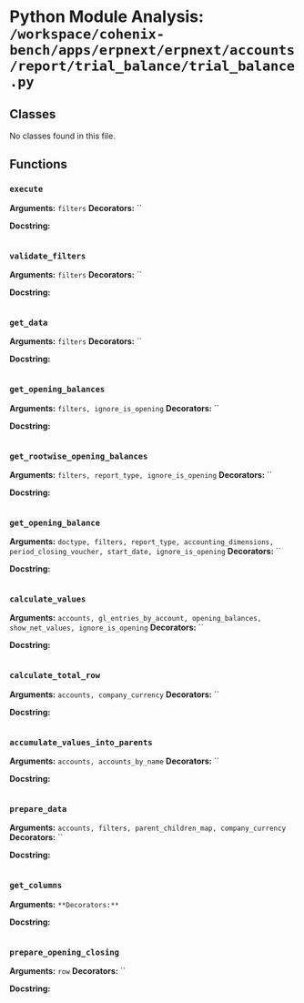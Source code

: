# Python Module Analysis: `/workspace/cohenix-bench/apps/erpnext/erpnext/accounts/report/trial_balance/trial_balance.py`

## Classes

No classes found in this file.


## Functions

### `execute`
**Arguments:** `filters`
**Decorators:** ``

**Docstring:**
```

```
### `validate_filters`
**Arguments:** `filters`
**Decorators:** ``

**Docstring:**
```

```
### `get_data`
**Arguments:** `filters`
**Decorators:** ``

**Docstring:**
```

```
### `get_opening_balances`
**Arguments:** `filters, ignore_is_opening`
**Decorators:** ``

**Docstring:**
```

```
### `get_rootwise_opening_balances`
**Arguments:** `filters, report_type, ignore_is_opening`
**Decorators:** ``

**Docstring:**
```

```
### `get_opening_balance`
**Arguments:** `doctype, filters, report_type, accounting_dimensions, period_closing_voucher, start_date, ignore_is_opening`
**Decorators:** ``

**Docstring:**
```

```
### `calculate_values`
**Arguments:** `accounts, gl_entries_by_account, opening_balances, show_net_values, ignore_is_opening`
**Decorators:** ``

**Docstring:**
```

```
### `calculate_total_row`
**Arguments:** `accounts, company_currency`
**Decorators:** ``

**Docstring:**
```

```
### `accumulate_values_into_parents`
**Arguments:** `accounts, accounts_by_name`
**Decorators:** ``

**Docstring:**
```

```
### `prepare_data`
**Arguments:** `accounts, filters, parent_children_map, company_currency`
**Decorators:** ``

**Docstring:**
```

```
### `get_columns`
**Arguments:** ``
**Decorators:** ``

**Docstring:**
```

```
### `prepare_opening_closing`
**Arguments:** `row`
**Decorators:** ``

**Docstring:**
```

```

